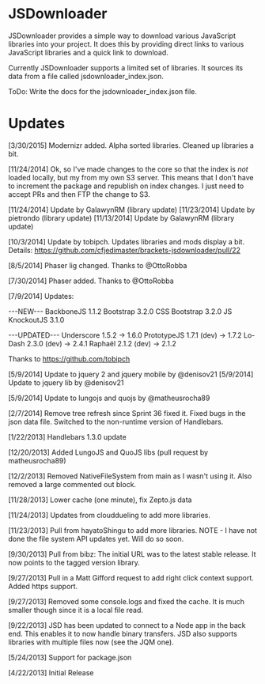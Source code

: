 JSDownloader
============

JSDownloader provides a simple way to download various JavaScript libraries into your project. It does this by providing direct
links to various JavaScript libraries and a quick link to download.

Currently JSDownloader supports a limited set of libraries. It sources its data from a file called jsdownloader_index.json. 

ToDo: Write the docs for the jsdownloader_index.json file. 

Updates
=======
[3/30/2015] Modernizr added. Alpha sorted libraries. Cleaned up libraries a bit.

[11/24/2014] Ok, so I've made changes to the core so that the index is *not*
loaded locally, but my from my own S3 server. This means that I don't have to
increment the package and republish on index changes. I just need to accept PRs
and then FTP the change to S3.

[11/24/2014] Update by GalawynRM (library update)
[11/23/2014] Update by pietrondo (library update)
[11/13/2014] Update by GalawynRM (library update)

[10/3/2014] Update by tobipch. Updates libraries and mods display a bit.
Details: https://github.com/cfjedimaster/brackets-jsdownloader/pull/22

[8/5/2014] Phaser lig changed. Thanks to @OttoRobba

[7/30/2014] Phaser added. Thanks to @OttoRobba

[7/9/2014] Updates:

---NEW---
BackboneJS 1.1.2
Bootstrap 3.2.0 CSS
Bootstrap 3.2.0 JS
KnockoutJS 3.1.0

---UPDATED---
Underscore 1.5.2 -> 1.6.0
PrototypeJS 1.7.1 (dev) -> 1.7.2
Lo-Dash 2.3.0 (dev) -> 2.4.1
Raphaël 2.1.2 (dev) -> 2.1.2

Thanks to https://github.com/tobipch

[5/9/2014] Update to jquery 2 and jquery mobile by @denisov21
[5/9/2014] Update to jquery lib by @denisov21

[5/9/2014] Update to lungojs and quojs by @matheusrocha89

[2/7/2014] Remove tree refresh since Sprint 36 fixed it. Fixed bugs in the json data file. Switched to the non-runtime version of Handlebars.

[1/22/2013] Handlebars 1.3.0 update

[12/20/2013] Added LungoJS and QuoJS libs (pull request by matheusrocha89)

[12/2/2013] Removed NativeFileSystem from main as I wasn't using it. Also removed a large commented out block.

[11/28/2013] Lower cache (one minute), fix Zepto.js data

[11/24/2013] Updates from clouddueling to add more libraries.

[11/23/2013] Pull from hayatoShingu to add more libraries. NOTE - I have not done 
the file system API updates yet. Will do so soon.

[9/30/2013] Pull from bibz: The initial URL was to the latest stable release.
It now points to the tagged version library.

[9/27/2013] Pull in a Matt Gifford request to add right click context support.
Added https support.

[9/27/2013] Removed some console.logs and fixed the cache. It is much smaller though since it is a local file read.

[9/22/2013] JSD has been updated to connect to a Node app in the back end. This enables it to now handle binary
transfers. JSD also supports libraries with multiple files now (see the JQM one).

[5/24/2013] Support for package.json

[4/22/2013] Initial Release